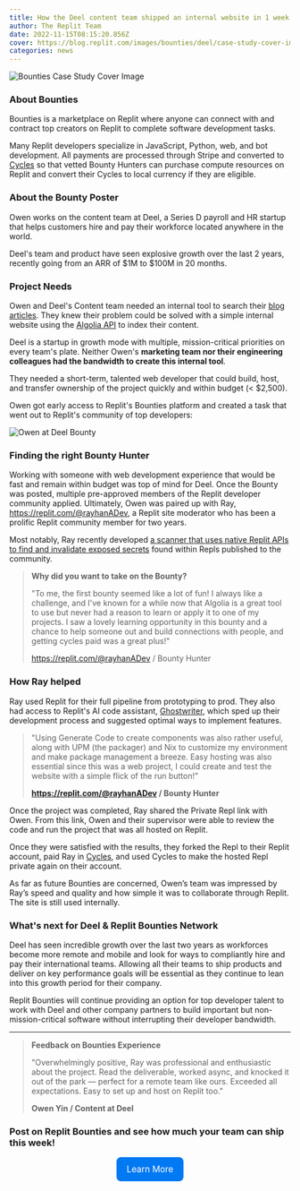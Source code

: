 ```yaml
---
title: How the Deel content team shipped an internal website in 1 week with Replit Bounties — A Case Study
author: The Replit Team
date: 2022-11-15T08:15:20.856Z
cover: https://blog.replit.com/images/bounties/deel/case-study-cover-image.png
categories: news
---
```


![Bounties Case Study Cover Image](https://blog.replit.com/images/bounties/deel/case-study-cover-image.png)

### About Bounties

Bounties is a marketplace on Replit where anyone can connect with and contract top creators on Replit to complete software development tasks.

Many Replit developers specialize in JavaScript, Python, web, and bot development. All payments are processed through Stripe and converted to [Cycles](https://docs.replit.com/cycles/about-cycles) so that vetted Bounty Hunters can purchase compute resources on Replit and convert their Cycles to local currency if they are eligible.

### About the Bounty Poster

Owen works on the content team at Deel, a Series D payroll and HR startup that helps customers hire and pay their workforce located anywhere in the world.

Deel's team and product have seen explosive growth over the last 2 years, recently going from an ARR of $1M to $100M in 20 months.

### Project Needs

Owen and Deel's Content team needed an internal tool to search their [blog articles](https://www.deel.com/blog). They knew their problem could be solved with a simple internal website using the [Algolia API](https://www.algolia.com/) to index their content.

Deel is a startup in growth mode with multiple, mission-critical priorities on every team's plate. Neither Owen's **marketing team nor their engineering colleagues had the bandwidth to create this internal tool**.

They needed a short-term, talented web developer that could build, host, and transfer ownership of the project quickly and within budget (< $2,500).

Owen got early access to Replit's Bounties platform and created a task that went out to Replit's community of top developers:

![Owen at Deel Bounty](https://blog.replit.com/images/bounties/deel/bounty_001-redacted.png)

### Finding the right Bounty Hunter

Working with someone with web development experience that would be fast and remain within budget was top of mind for Deel. Once the Bounty was posted, multiple pre-approved members of the Replit developer community applied. Ultimately, Owen was paired up with Ray, https://replit.com/@rayhanADev, a Replit site moderator who has been a prolific Replit community member for two years.

Most notably, Ray recently developed [a scanner that uses native Replit APIs to find and invalidate exposed secrets](https://replit.com/@RayhanADev/Replit-Token-Scanner) found within Repls published to the community.

> **Why did you want to take on the Bounty?**
>
> "To me, the first bounty seemed like a lot of fun! I always like a challenge, and I've known for a while now that Algolia is a great tool to use but never had a reason to learn or apply it to one of my projects. I saw a lovely learning opportunity in this bounty and a chance to help someone out and build connections with people, and getting cycles paid was a great plus!"
>
> https://replit.com/@rayhanADev / Bounty Hunter


### How Ray helped

Ray used Replit for their full pipeline from prototyping to prod. They also had access to Replit's AI code assistant, [Ghostwriter](https://replit.com/ai), which sped up their development process and suggested optimal ways to implement features.

> "Using Generate Code to create components was also rather useful, along with UPM (the packager) and Nix to customize my environment and make package management a breeze. Easy hosting was also essential since this was a web project, I could create and test the website with a simple flick of the run button!"
>
> **https://replit.com/@rayhanADev / Bounty Hunter**

Once the project was completed, Ray shared the Private Repl link with Owen. From this link, Owen and their supervisor were able to review the code and run the project that was all hosted on Replit.

Once they were satisfied with the results, they forked the Repl to their Replit account, paid Ray in [Cycles](https://docs.replit.com/cycles/about-cycles), and used Cycles to make the hosted Repl private again on their account.

As far as future Bounties are concerned, Owen’s team was impressed by Ray’s speed and quality and how simple it was to collaborate through Replit. The site is still used internally.

### What's next for Deel & Replit Bounties Network

Deel has seen incredible growth over the last two years as workforces become more remote and mobile and look for ways to compliantly hire and pay their international teams. Allowing all their teams to ship products and deliver on key performance goals will be essential as they continue to lean into this growth period for their company.

Replit Bounties will continue providing an option for top developer talent to work with Deel and other company partners to build important but non-mission-critical software without interrupting their developer bandwidth.

-------------

> **Feedback on Bounties Experience**
> 
>"Overwhelmingly positive, Ray was professional and enthusiastic about the project. Read the deliverable, worked async, and knocked it out of the park — perfect for a remote team like ours. Exceeded all expectations. Easy to set up and host on Replit too."
>
> **Owen Yin / Content at Deel**


### Post on Replit Bounties and see how much your team can ship this week!

<div style="display: flex; justify-content: center;">
      <a class="cta-btn" href="https://join.replit.com/bounties" target="_blank"
        style="display: flex;
        flex-direction: row;
        color: #fff;
        background-color: #0079F2;
        padding: 12px 18px;
        width: fit-content;
        border-radius: 8px;
        justify-content: center;
        align-items: center;
        transition-duration: 0.1s;
        text-decoration: none;
        font-size: 1.1em;">Learn More         </a>
</div>